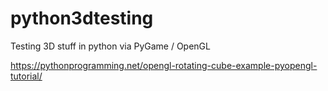 # python3dtesting

Testing 3D stuff in python via PyGame / OpenGL


https://pythonprogramming.net/opengl-rotating-cube-example-pyopengl-tutorial/